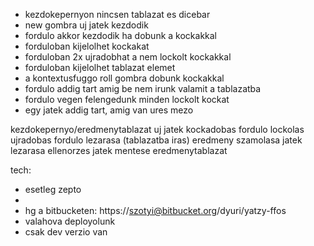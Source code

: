 - kezdokepernyon nincsen tablazat es dicebar
- new gombra uj jatek kezdodik
- fordulo akkor kezdodik ha dobunk a kockakkal
- forduloban kijelolhet kockakat
- forduloban 2x ujradobhat a nem lockolt kockakkal 
- forduloban kijelolhet tablazat elemet
- a kontextusfuggo roll gombra dobunk kockakkal
- fordulo addig tart amig be nem irunk valamit a tablazatba
- fordulo vegen felengedunk minden lockolt kockat
- egy jatek addig tart, amig van ures mezo


kezdokepernyo/eredmenytablazat
uj jatek
    kockadobas
    fordulo
        lockolas
        ujradobas
        fordulo lezarasa (tablazatba iras)
    eredmeny szamolasa
    jatek lezarasa ellenorzes
    jatek mentese
eredmenytablazat
    
    
tech:
- esetleg zepto
- <meta name="viewport" content="width=device-width">
- hg a bitbucketen: https://szotyi@bitbucket.org/dyuri/yatzy-ffos
- valahova deployolunk
- csak dev verzio van

